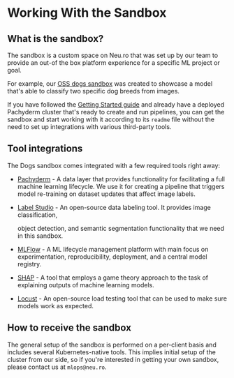 # Working With the Sandbox

## What is the sandbox?

The sandbox is a custom space on Neu.ro that was set up by our team to provide an out-of the box platform experience for a specific ML project or goal.

For example, our [OSS dogs sandbox](https://github.com/neuro-inc/mlops-demo-oss-dogs) was created to showcase a model that's able to classify two specific dog breeds from images. 

If you have followed the [Getting Started guide](../../first-steps/getting-started.md) and already have a deployed Pachyderm cluster that's ready to create and run pipelines, you can get the sandbox and start working with it according to its `readme` file without the need to set up integrations with various third-party tools.

## Tool integrations

The Dogs sandbox comes integrated with a few required tools right away:

* [Pachyderm](https://www.pachyderm.com/) - A data layer that provides functionality for facilitating a full machine learning lifecycle. We use it for creating a pipeline that triggers model re-training on dataset updates that affect image labels.
* [Label Studio](https://labelstud.io/) - An open-source data labeling tool. It provides image classification,

  object detection, and semantic segmentation functionality that we need in this sandbox.

* [MLFlow](https://mlflow.org/) - A ML lifecycle management platform with main focus on experimentation, reproducibility, deployment, and a central model registry.
* [SHAP](https://github.com/slundberg/shap) - A tool that employs a game theory approach to the task of explaining outputs of machine learning models.
* [Locust](https://locust.io/) - An open-source load testing tool that can be used to make sure models work as expected.

## How to receive the sandbox

The general setup of the sandbox is performed on a per-client basis and includes several Kubernetes-native tools. This implies initial setup of the cluster from our side, so if you're interested in getting your own sandbox, please contact us at `mlops@neu.ro`.

